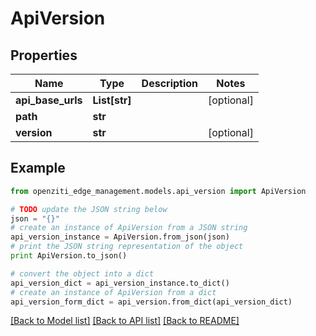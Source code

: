 # ApiVersion


## Properties
Name | Type | Description | Notes
------------ | ------------- | ------------- | -------------
**api_base_urls** | **List[str]** |  | [optional] 
**path** | **str** |  | 
**version** | **str** |  | [optional] 

## Example

```python
from openziti_edge_management.models.api_version import ApiVersion

# TODO update the JSON string below
json = "{}"
# create an instance of ApiVersion from a JSON string
api_version_instance = ApiVersion.from_json(json)
# print the JSON string representation of the object
print ApiVersion.to_json()

# convert the object into a dict
api_version_dict = api_version_instance.to_dict()
# create an instance of ApiVersion from a dict
api_version_form_dict = api_version.from_dict(api_version_dict)
```
[[Back to Model list]](../README.md#documentation-for-models) [[Back to API list]](../README.md#documentation-for-api-endpoints) [[Back to README]](../README.md)



